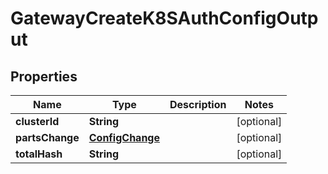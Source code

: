

# GatewayCreateK8SAuthConfigOutput


## Properties

| Name | Type | Description | Notes |
|------------ | ------------- | ------------- | -------------|
|**clusterId** | **String** |  |  [optional] |
|**partsChange** | [**ConfigChange**](ConfigChange.md) |  |  [optional] |
|**totalHash** | **String** |  |  [optional] |



